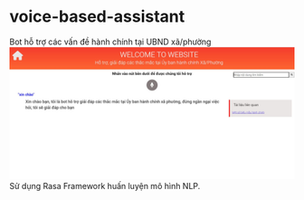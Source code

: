 ﻿# voice-based-assistant
Bot hỗ trợ các vấn đề hành chính tại UBND xã/phường
![Alt text](./results/UI_Bot.JPG?raw=true "Title")
Sử dụng Rasa Framework huấn luyện mô hình NLP.
